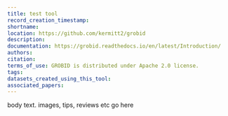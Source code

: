 ```yaml
---
title: test tool
record_creation_timestamp:
shortname:
location: https://github.com/kermitt2/grobid
description:
documentation: https://grobid.readthedocs.io/en/latest/Introduction/
authors:
citation:
terms_of_use: GROBID is distributed under Apache 2.0 license.
tags:
datasets_created_using_this_tool:
associated_papers:
---
```


body text. images, tips, reviews etc go here